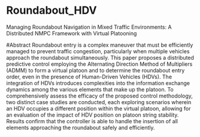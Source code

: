 # Roundabout_HDV
Managing Roundabout Navigation in Mixed Traffic Environments: A Distributed NMPC Framework with Virtual Platooning

#Abstract
Roundabout entry is a complex maneuver that must be efficiently managed to prevent traffic congestion, particularly when multiple vehicles approach the roundabout simultaneously. This paper proposes a distributed predictive control employing the Alternating Direction Method of Multipliers (ADMM) to form a virtual platoon and to determine the roundabout entry order, even in the presence of Human-Driven Vehicles (HDVs). The integration of HDVs introduces complexities into the information exchange dynamics among the various elements that make up the platoon. To comprehensively assess the efficacy of the proposed control methodology, two distinct case studies are conducted, each exploring scenarios wherein an HDV occupies a different position within the virtual platoon, allowing for an evaluation of the impact of HDV position on platoon string stability. Results confirm that the controller is able to handle the insertion of all elements approaching the roundabout safely and efficiently.
